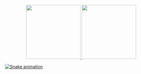 
  <div align="center">
  <a href="https://github.com/lcsbg16">
  <img height="180em" src="https://github-readme-stats.vercel.app/api?username=lcsbg16&show_icons=true&theme=gruvbox_light&include_all_commits=true&count_private=true"/>
  <img height="180em" src="https://github-readme-stats.vercel.app/api/top-langs/?username=lcsbg16&layout=compact&langs_count=7&theme=gruvbox_light"/>
</div>
  <div> 

 
  ![Snake animation](https://github.com/Lcsbg16/Lcsbg16/blob/output/github-contribution-grid-snake.svg)
 
</div>
